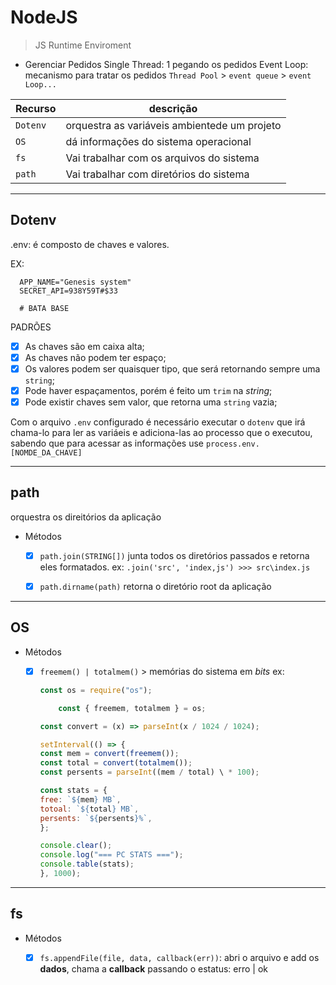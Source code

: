 # NodeJS

> JS Runtime Enviroment

- Gerenciar Pedidos
  Single Thread: 1 pegando os pedidos
  Event Loop: mecanismo para tratar os pedidos
  `Thread Pool` > `event queue` > `event Loop...`

| Recurso  | descrição                                    |
| -------- | -------------------------------------------- |
| `Dotenv` | orquestra as variáveis ambientede um projeto |
| `OS`     | dá informações do sistema operacional        |
| `fs`     | Vai trabalhar com os arquivos do sistema     |
| `path`   | Vai trabalhar com diretórios do sistema      |

---

## Dotenv

.env: é composto de chaves e valores.

EX:

```env
  APP_NAME="Genesis system"
  SECRET_API=938Y59T#$33

  # BATA BASE

```

PADRÕES

- [x] As chaves são em caixa alta;
- [x] As chaves não podem ter espaço;
- [x] Os valores podem ser quaisquer tipo, que será retornando sempre uma `string`;
- [x] Pode haver espaçamentos, porém é feito um `trim` na _string_;
- [x] Pode existir chaves sem valor, que retorna uma `string` vazia;

Com o arquivo `.env` configurado é necessário executar o `dotenv` que irá chama-lo para ler as variáeis e adiciona-las ao processo que o executou, sabendo que para acessar as informações use `process.env.[NOMDE_DA_CHAVE]`

---

## path

orquestra os direitórios da aplicação

- Métodos

  - [x] `path.join(STRING[])` junta todos os diretórios passados e retorna eles formatados.
        ex: `.join('src', 'index,js') >>> src\index.js`

  - [x] `path.dirname(path)` retorna o diretório root da aplicação

---

## OS

- Métodos

  - [x] `freemem() | totalmem()` > memórias do sistema em _bits_
        ex:

    ```js
    const os = require("os");

        const { freemem, totalmem } = os;

    const convert = (x) => parseInt(x / 1024 / 1024);

    setInterval(() => {
    const mem = convert(freemem());
    const total = convert(totalmem());
    const persents = parseInt((mem / total) \ * 100);

    const stats = {
    free: `${mem} MB`,
    totoal: `${total} MB`,
    persents: `${persents}%`,
    };

    console.clear();
    console.log("=== PC STATS ===");
    console.table(stats);
    }, 1000);
    ```

---

## fs

- Métodos

  - [x] `fs.appendFile(file, data, callback(err))`: abri o arquivo e add os **dados**, chama a **callback** passando o estatus: erro | ok
